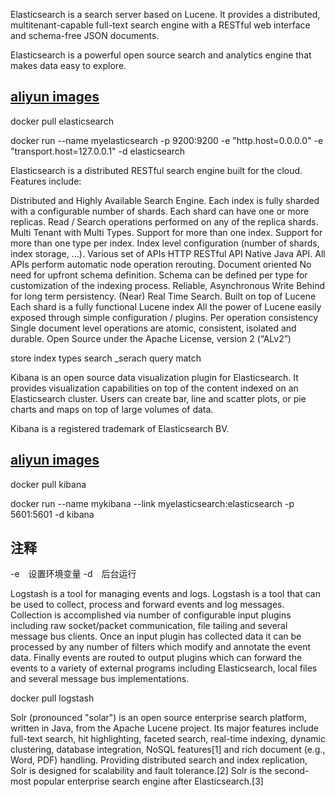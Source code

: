 Elasticsearch is a search server based on Lucene. It provides a distributed, multitenant-capable full-text search engine with a RESTful web interface and schema-free JSON documents.

Elasticsearch is a powerful open source search and analytics engine that makes data easy to explore.

## [aliyun images](https://dev.aliyun.com/detail.html?spm=5176.1972343.2.2.t3h8Li&repoId=1209)
docker pull elasticsearch

docker run --name myelasticsearch -p 9200:9200 -e "http.host=0.0.0.0" -e "transport.host=127.0.0.1" -d elasticsearch

Elasticsearch is a distributed RESTful search engine built for the cloud. Features include:

Distributed and Highly Available Search Engine.
  Each index is fully sharded with a configurable number of shards.
  Each shard can have one or more replicas.
  Read / Search operations performed on any of the replica shards.
Multi Tenant with Multi Types.
  Support for more than one index.
  Support for more than one type per index.
  Index level configuration (number of shards, index storage, …).
Various set of APIs
  HTTP RESTful API
  Native Java API.
  All APIs perform automatic node operation rerouting.
Document oriented
  No need for upfront schema definition.
  Schema can be defined per type for customization of the indexing process.
Reliable, Asynchronous Write Behind for long term persistency.
(Near) Real Time Search.
Built on top of Lucene
  Each shard is a fully functional Lucene index
  All the power of Lucene easily exposed through simple configuration / plugins.
Per operation consistency
  Single document level operations are atomic, consistent, isolated and durable.
Open Source under the Apache License, version 2 (“ALv2”)

store
  index
  types
search
  _serach
  query match

Kibana is an open source data visualization plugin for Elasticsearch. It provides visualization capabilities on top of the content indexed on an Elasticsearch cluster. Users can create bar, line and scatter plots, or pie charts and maps on top of large volumes of data.

Kibana is a registered trademark of Elasticsearch BV.

## [aliyun images](https://dev.aliyun.com/detail.html?spm=5176.1972343.2.2.K2EpoL&repoId=1231)
docker pull kibana

docker run --name mykibana --link myelasticsearch:elasticsearch -p 5601:5601 -d kibana


## 注释
-e　设置环境变量
-d　后台运行

Logstash is a tool for managing events and logs.
Logstash is a tool that can be used to collect, process and forward events and log messages. Collection is accomplished via number of configurable input plugins including raw socket/packet communication, file tailing and several message bus clients. Once an input plugin has collected data it can be processed by any number of filters which modify and annotate the event data. Finally events are routed to output plugins which can forward the events to a variety of external programs including Elasticsearch, local files and several message bus implementations.

docker pull logstash


Solr (pronounced "solar") is an open source enterprise search platform, written in Java, from the Apache Lucene project. Its major features include full-text search, hit highlighting, faceted search, real-time indexing, dynamic clustering, database integration, NoSQL features[1] and rich document (e.g., Word, PDF) handling. Providing distributed search and index replication, Solr is designed for scalability and fault tolerance.[2] Solr is the second-most popular enterprise search engine after Elasticsearch.[3]
